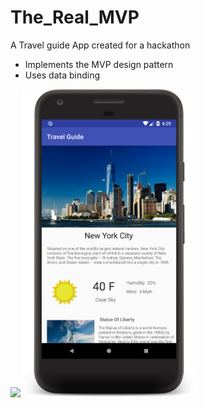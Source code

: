# The_Real_MVP
A Travel guide App created for a hackathon

- Implements the MVP design pattern
- Uses data binding

<img src="/screenshots/screenshot1.png" width="275"/>  <img src="/screenshots/screenshot2.png" width="275"/>
